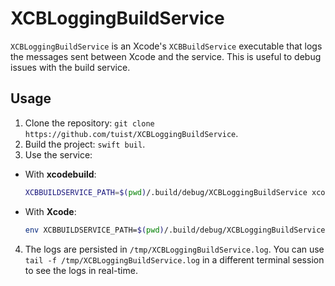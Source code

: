 # XCBLoggingBuildService

`XCBLoggingBuildService` is an Xcode's `XCBBuildService` executable that logs the messages sent between Xcode and the service.
This is useful to debug issues with the build service.

## Usage

1. Clone the repository: `git clone https://github.com/tuist/XCBLoggingBuildService`.
2. Build the project: `swift buil`.
3. Use the service:
  - With **xcodebuild**:
    ```bash
    XCBBUILDSERVICE_PATH=$(pwd)/.build/debug/XCBLoggingBuildService xcodebuild ...
    ```
  - With **Xcode**:
    ```bash
    env XCBBUILDSERVICE_PATH=$(pwd)/.build/debug/XCBLoggingBuildService /Applications/Xcode.app/Contents/MacOS/Xcode
    ```
4. The logs are persisted in `/tmp/XCBLoggingBuildService.log`. You can use `tail -f /tmp/XCBLoggingBuildService.log` in a different terminal session to see the logs in real-time.

